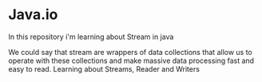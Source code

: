 # Java.io

In this repository i'm learning about Stream in java

We could say that stream are wrappers of data collections that allow us to operate with these collections and make massive data processing fast and easy to read.
Learning about Streams, Reader and Writers
